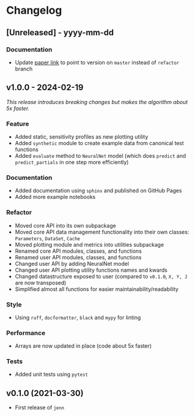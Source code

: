 <!--
feat: A new feature.

fix: A bug fix.

docs: Documentation changes.

style: Changes that do not affect the meaning of the code (white-space, formatting, missing semi-colons, etc).

refactor: A code change that neither fixes a bug nor adds a feature.

perf: A code change that improves performance.

test: Changes to the test framework.

build: Changes to the build process or tools.
-->

# Changelog


## [Unreleased] - yyyy-mm-dd

### Documentation

- Update [paper link](https://github.com/shb84/JENN/blob/master/docs/theory.pdf) to point to version on `master` instead of `refactor` branch

## v1.0.0 - 2024-02-19

_This release introduces breaking changes but makes the algorithm about 5x faster._ 

### Feature

- Added static, sensitivity profiles as new plotting utility
- Added `synthetic` module to create example data from canonical test functions 
- Added `evaluate` method to `NeuralNet` model (which does `predict` and `predict_partials` in one step more efficiently)

### Documentation

- Added documentation using `sphinx` and published on GitHub Pages
- Added more example notebooks

### Refactor 

- Moved core API into its own subpackage 
- Moved core API data management functionality into their own classes: `Parameters`, `DataSet`, `Cache` 
- Moved plotting module and metrics into utilities subpackage 
- Renamed core API modules, classes, and functions 
- Renamed user API modules, classes, and functions
- Changed user API by adding NeuralNet model
- Changed user API plotting utility functions names and kwards 
- Changed datastructure exposed to user (compared to `v0.1.0`, `X, Y, J` are now transposed)
- Simplified almost all functions for easier maintainability/readability

### Style

- Using `ruff`, `docformatter`, `black` and `mypy` for linting 

### Performance 

- Arrays are now updated in place (code about 5x faster)

### Tests

- Added unit tests using `pytest` 

## v0.1.0 (2021-03-30)

- First release of `jenn`